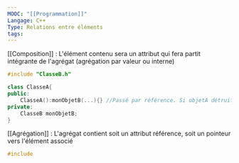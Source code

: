 ```yaml
---
MOOC: "[[Programmation]]"
Langage: C++
Type: Relations entre éléments
tags:
---
```

[[Composition]] : L'élément contenu sera un attribut qui fera partit intégrante de l'agrégat (agrégation par valeur ou interne)
```Cpp
#include "ClasseB.h"

class ClasseA{
public:
	ClasseA():monObjetB(...){} //Passé par référence. Si objetA détruit, pas objetB
private:
	ClasseB monObjetB;
}
```


[[Agrégation]] : L'agrégat contient soit un attribut référence, soit un pointeur vers l'élément associé
```cpp
#include
```